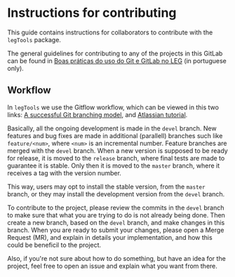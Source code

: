 # Instructions for contributing

This guide contains instructions for collaborators to contribute with
the `legTools` package.

The general guidelines for contributing to any of the projects in this
GitLab can be found in [Boas práticas do uso do Git e GitLab no LEG][]
(in portuguese only).

## Workflow

In `legTools` we use the Gitflow workflow, which can be viewed in this
two links: [A successful Git branching model][], and
[Atlassian tutorial][].

Basically, all the ongoing development is made in the `devel`
branch. New features and bug fixes are made in additional (parallell)
branches such like `feature/<num>`, where `<num>` is an incremental
number. Feature branches are merged with the `devel` branch. When a new
version is supposed to be ready for release, it is moved to the
`release` branch, where final tests are made to guarantee it is
stable. Only then it is moved to the `master` branch, where it receives
a tag with the version number.

This way, users may opt to install the stable version, from the `master`
branch, or they may install the development version from the `devel`
branch.

To contribute to the project, please review the commits in the `devel`
branch to make sure that what you are trying to do is not already being
done. Then create a new branch, based on the `devel` branch, and make
changes in this branch. When you are ready to submit your changes,
please open a Merge Request (MR), and explain in details your
implementation, and how this could be beneficil to the project.

Also, if you're not sure about how to do something, but have an idea for
the project, feel free to open an issue and explain what you want from
there.


<!-- links -->

[A successful Git branching model]: http://nvie.com/posts/a-successful-git-branching-model/
[Atlassian tutorial]: https://www.atlassian.com/git/tutorials/comparing-workflows/feature-branch-workflow
[Boas práticas do uso do Git e GitLab no LEG]: http://git.leg.ufpr.br/leg/gitlab-rautu/blob/master/CONTRIBUTING.md
